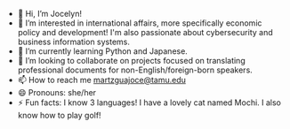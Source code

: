 - 👋 Hi, I’m Jocelyn!
- 👀 I’m interested in international affairs, more specifically economic policy and development! I'm also passionate about cybersecurity and business information systems.
- 🌱 I’m currently learning Python and Japanese.
- 💞️ I’m looking to collaborate on projects focused on translating professional documents for non-English/foreign-born speakers.
- 📫 How to reach me martzguajoce@tamu.edu
- 😄 Pronouns: she/her
- ⚡ Fun facts: I know 3 languages! I have a lovely cat named Mochi. I also know how to play golf!

<!---
JoMartinezGuajardo/JoMartinezGuajardo is a ✨ special ✨ repository because its `README.md` (this file) appears on your GitHub profile.
You can click the Preview link to take a look at your changes.
--->
